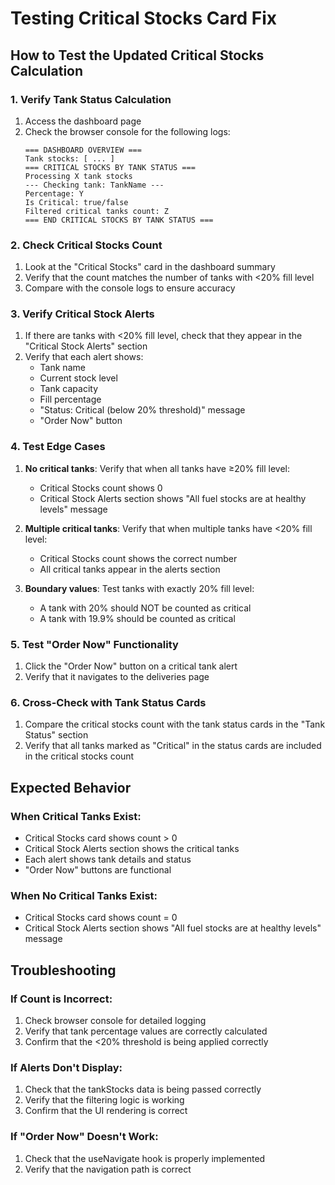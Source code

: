 # Testing Critical Stocks Card Fix

## How to Test the Updated Critical Stocks Calculation

### 1. Verify Tank Status Calculation
1. Access the dashboard page
2. Check the browser console for the following logs:
   ```
   === DASHBOARD OVERVIEW ===
   Tank stocks: [ ... ]
   === CRITICAL STOCKS BY TANK STATUS ===
   Processing X tank stocks
   --- Checking tank: TankName ---
   Percentage: Y
   Is Critical: true/false
   Filtered critical tanks count: Z
   === END CRITICAL STOCKS BY TANK STATUS ===
   ```

### 2. Check Critical Stocks Count
1. Look at the "Critical Stocks" card in the dashboard summary
2. Verify that the count matches the number of tanks with <20% fill level
3. Compare with the console logs to ensure accuracy

### 3. Verify Critical Stock Alerts
1. If there are tanks with <20% fill level, check that they appear in the "Critical Stock Alerts" section
2. Verify that each alert shows:
   - Tank name
   - Current stock level
   - Tank capacity
   - Fill percentage
   - "Status: Critical (below 20% threshold)" message
   - "Order Now" button

### 4. Test Edge Cases
1. **No critical tanks**: Verify that when all tanks have ≥20% fill level:
   - Critical Stocks count shows 0
   - Critical Stock Alerts section shows "All fuel stocks are at healthy levels" message

2. **Multiple critical tanks**: Verify that when multiple tanks have <20% fill level:
   - Critical Stocks count shows the correct number
   - All critical tanks appear in the alerts section

3. **Boundary values**: Test tanks with exactly 20% fill level:
   - A tank with 20% should NOT be counted as critical
   - A tank with 19.9% should be counted as critical

### 5. Test "Order Now" Functionality
1. Click the "Order Now" button on a critical tank alert
2. Verify that it navigates to the deliveries page

### 6. Cross-Check with Tank Status Cards
1. Compare the critical stocks count with the tank status cards in the "Tank Status" section
2. Verify that all tanks marked as "Critical" in the status cards are included in the critical stocks count

## Expected Behavior

### When Critical Tanks Exist:
- Critical Stocks card shows count > 0
- Critical Stock Alerts section shows the critical tanks
- Each alert shows tank details and status
- "Order Now" buttons are functional

### When No Critical Tanks Exist:
- Critical Stocks card shows count = 0
- Critical Stock Alerts section shows "All fuel stocks are at healthy levels" message

## Troubleshooting

### If Count is Incorrect:
1. Check browser console for detailed logging
2. Verify that tank percentage values are correctly calculated
3. Confirm that the <20% threshold is being applied correctly

### If Alerts Don't Display:
1. Check that the tankStocks data is being passed correctly
2. Verify that the filtering logic is working
3. Confirm that the UI rendering is correct

### If "Order Now" Doesn't Work:
1. Check that the useNavigate hook is properly implemented
2. Verify that the navigation path is correct